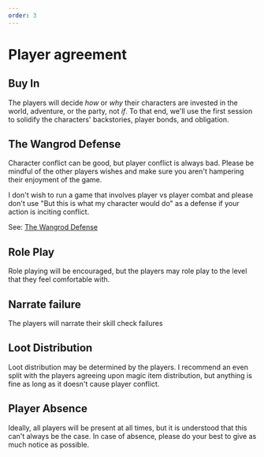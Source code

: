 ```yaml
---
order: 3
---
```


# Player agreement

## Buy In

The players will decide *how* or *why* their characters are invested in the world, adventure, or the party, not *if*. To that end, we'll use the first session to solidify the characters' backstories, player bonds, and obligation.

## The Wangrod Defense

Character conflict can be good, but player conflict is always bad. Please be mindful of the other players wishes and make sure you aren't hampering their enjoyment of the game.

I don't wish to run a game that involves player vs player combat and please don't use "But this is what my character would do" as a defense if your action is inciting conflict.

See: [The Wangrod Defense](https://www.youtube.com/watch?v=JoYR3eCFqoA)

## Role Play

Role playing will be encouraged, but the players may role play to the level that they feel comfortable with.

## Narrate failure

The players will narrate their skill check failures

## Loot Distribution

Loot distribution may be determined by the players. I recommend an even split with the players agreeing upon magic item distribution, but anything is fine as long as it doesn't cause player conflict.

## Player Absence

Ideally, all players will be present at all times, but it is understood that this can't always be the case. In case of absence, please do your best to give as much notice as possible.
